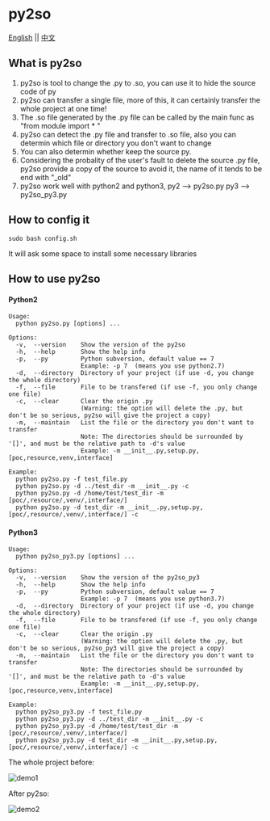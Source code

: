 # py2so
[English](http://coding.jd.com/wanbaocheng/py2so/blob/master/README.md) || 
[中文](http://coding.jd.com/wanbaocheng/py2so/blob/master/README_zh.md)

## What is py2so
1. py2so is tool to change the .py to .so, you can use it to hide the source code of py
2. py2so can transfer a single file, more of this, it can certainly transfer the whole project at one time!
3. The .so file generated by the .py file can be called by the main func as "from module import * "
4. py2so can detect the .py file and transfer to .so file, also you can determin which file or directory you don't want to change
5. You can also determin whether keep the source py.
6. Considering the probality of the user's fault to delete the source .py file, py2so provide a copy of the source to avoid it, the name of it tends to be end with "_old"
7. py2so work well with python2 and python3, py2 --> py2so.py    py3 --> py2so_py3.py

## How to config it
```
sudo bash config.sh
```
It will ask some space to install some necessary libraries

## How to use py2so
#### Python2
```
Usage: 
  python py2so.py [options] ...
```

```
Options:
  -v,  --version    Show the version of the py2so
  -h,  --help       Show the help info
  -p,  --py         Python subversion, default value == 7
                    Example: -p 7  (means you use python2.7)
  -d,  --directory  Directory of your project (if use -d, you change the whole directory)
  -f,  --file       File to be transfered (if use -f, you only change one file)
  -c,  --clear      Clear the origin .py
                    (Warning: the option will delete the .py, but don't be so serious, py2so will give the project a copy)
  -m,  --maintain   List the file or the directory you don't want to transfer
                    Note: The directories should be surrounded by '[]', and must be the relative path to -d's value 
                    Example: -m __init__.py,setup.py,[poc,resource,venv,interface]
```

```
Example:
  python py2so.py -f test_file.py
  python py2so.py -d ../test_dir -m __init__.py -c
  python py2so.py -d /home/test/test_dir -m [poc/,resource/,venv/,interface/]
  python py2so.py -d test_dir -m __init__.py,setup.py,[poc/,resource/,venv/,interface/] -c
```
#### Python3
```
Usage: 
  python py2so_py3.py [options] ...
```

```
Options:
  -v,  --version    Show the version of the py2so_py3
  -h,  --help       Show the help info
  -p,  --py         Python subversion, default value == 7
                    Example: -p 7  (means you use python3.7)
  -d,  --directory  Directory of your project (if use -d, you change the whole directory)
  -f,  --file       File to be transfered (if use -f, you only change one file)
  -c,  --clear      Clear the origin .py
                    (Warning: the option will delete the .py, but don't be so serious, py2so_py3 will give the project a copy)
  -m,  --maintain   List the file or the directory you don't want to transfer
                    Note: The directories should be surrounded by '[]', and must be the relative path to -d's value 
                    Example: -m __init__.py,setup.py,[poc,resource,venv,interface]
```

```
Example:
  python py2so_py3.py -f test_file.py
  python py2so_py3.py -d ../test_dir -m __init__.py -c
  python py2so_py3.py -d /home/test/test_dir -m [poc/,resource/,venv/,interface/]
  python py2so_py3.py -d test_dir -m __init__.py,setup.py,[poc/,resource/,venv/,interface/] -c
```



The whole project before:

![demo1](img/1.png)

After py2so:

![demo2](img/2.png)

